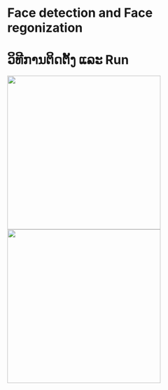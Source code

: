 # Face detection and Face regonization
ວິທີການຕິດຕັ້ງ ແລະ Run
============================
<img src="https://github.com/ntajxyooj/Project_Face/blob/JS/static/git/1.png" width="350"> 
<img src="https://github.com/ntajxyooj/Project_Face/blob/JS/static/git/2.png" width="350"> 


